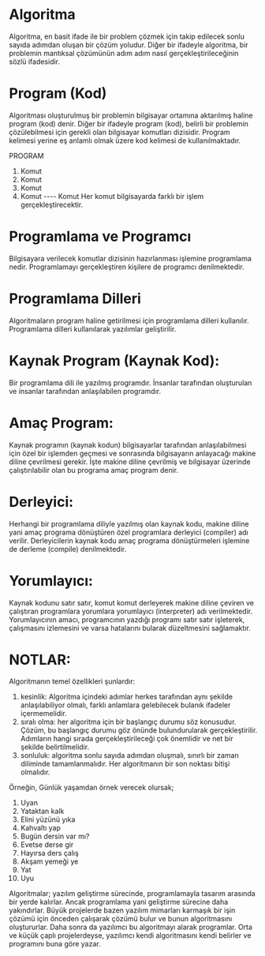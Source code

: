 # Algoritma

Algoritma, en basit ifade ile bir problem çözmek için takip edilecek sonlu sayıda adımdan oluşan bir çözüm yoludur.
Diğer bir ifadeyle algoritma, bir problemin mantıksal çözümünün adım adım nasıl gerçekleştirileceğinin sözlü ifadesidir.


# Program (Kod)

Algoritması oluşturulmuş bir problemin bilgisayar ortamına aktarılmış haline program (kod) denir.
Diğer bir ifadeyle program (kod), belirli bir problemin çözülebilmesi için gerekli olan bilgisayar komutları dizisidir. Program kelimesi yerine eş anlamlı olmak üzere kod kelimesi de kullanılmaktadır.
  
  
PROGRAM                                             
1. 	Komut 
2. 	Komut 
3. 	Komut 
4. 	Komut 
---- 	Komut 
 Her komut bilgisayarda farklı bir işlem gerçekleştirecektir. 


# Programlama ve Programcı

Bilgisayara verilecek komutlar dizisinin hazırlanması işlemine programlama nedir. Programlamayı gerçekleştiren kişilere de programcı denilmektedir. 


# Programlama Dilleri

Algoritmaların program haline getirilmesi için programlama dilleri kullanılır.
Programlama dilleri kullanılarak yazılımlar geliştirilir.


# Kaynak Program (Kaynak Kod): 
Bir programlama dili ile yazılmış programdır. İnsanlar tarafından oluşturulan ve insanlar tarafından anlaşılabilen programdır.

# Amaç Program: 
Kaynak programın (kaynak kodun) bilgisayarlar tarafından anlaşılabilmesi için özel bir işlemden geçmesi ve sonrasında bilgisayarın anlayacağı makine diline çevrilmesi gerekir. İşte makine diline çevrilmiş ve bilgisayar üzerinde çalıştırılabilir olan bu programa amaç program denir.

# Derleyici: 
Herhangi bir programlama diliyle yazılmış olan kaynak kodu, makine diline yani amaç programa dönüştüren özel programlara derleyici (compiler) adı verilir. Derleyicilerin kaynak kodu amaç programa dönüştürmeleri işlemine de derleme (compile) denilmektedir.

# Yorumlayıcı: 
Kaynak kodunu satır satır, komut komut derleyerek makine diline çeviren ve çalıştıran programlara yorumlara yorumlayıcı (interpreter) adı verilmektedir. Yorumlayıcının amacı, programcının yazdığı programı satır satır işleterek, çalışmasını izlemesini ve varsa hatalarını bularak düzeltmesini sağlamaktır.


# NOTLAR:

Algoritmanın temel özellikleri şunlardır:
1. kesinlik: Algoritma içindeki adımlar herkes tarafından aynı şekilde anlaşılabiliyor olmalı, farklı anlamlara gelebilecek bulanık ifadeler içermemelidir.
2. sıralı olma: her algoritma için bir başlangıç durumu söz konusudur. Çözüm, bu başlangıç durumu göz önünde bulundurularak gerçekleştirilir. Adımların hangi sırada gerçekleştirileceği çok önemlidir ve net bir şekilde belirtilmelidir.
3. sonluluk: algoritma sonlu sayıda adımdan oluşmalı, sınırlı bir zaman diliminde tamamlanmalıdır. Her algoritmanın bir son noktası bitişi olmalıdır.


Örneğin, Günlük yaşamdan örnek verecek olursak;
1.	Uyan
2.	Yataktan kalk
3.	Elini yüzünü yıka
4.	Kahvaltı yap
5.	Bugün dersin var mı?
6.	Evetse derse gir
7.	Hayırsa ders çalış
8.	Akşam yemeği ye
9.	Yat
10.	Uyu


Algoritmalar; yazılım geliştirme sürecinde, programlamayla tasarım arasında bir yerde kalırlar. Ancak programlama yani geliştirme sürecine daha yakındırlar. Büyük projelerde bazen yazılım mimarları karmaşık bir işin çözümü için önceden çalışarak çözümü bulur ve bunun algoritmasını oluştururlar. Daha sonra da yazılımcı bu algoritmayı alarak programlar. Orta ve küçük çaplı projelerdeyse, yazılımcı kendi algoritmasını kendi belirler ve programını buna göre yazar.



